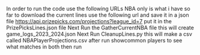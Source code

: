 In order to run the code use the following URLs 
NBA only is what i have so far to download the current lines use the following url and save it in a json file 
https://api.prizepicks.com/projections?league_id=7
put it in the PrizePicksLines.json file 
Next 
Run the GatherCurrentNBA file this will create 
game_logs_2023_2024.json
Next 
Run 
CleanupLines.py
this will make a csv called 
NBAPlayerProjections.csv
after run 
showcommon players to see what matches in both 
then run 
